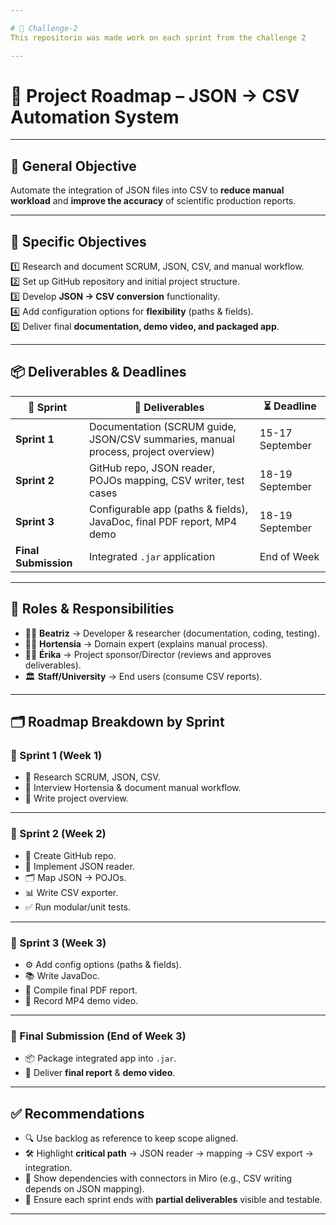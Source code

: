 ```yaml
---

# 🎯 Challenge-2
This repositorio was made work on each sprint from the challenge 2

---
```


# 📌 Project Roadmap – JSON → CSV Automation System

---

## 🎯 General Objective
Automate the integration of JSON files into CSV to **reduce manual workload** and **improve the accuracy** of scientific production reports.

---

## 🎯 Specific Objectives
1️⃣ Research and document SCRUM, JSON, CSV, and manual workflow.  
2️⃣ Set up GitHub repository and initial project structure.  
3️⃣ Develop **JSON → CSV conversion** functionality.  
4️⃣ Add configuration options for **flexibility** (paths & fields).  
5️⃣ Deliver final **documentation, demo video, and packaged app**.  

---

## 📦 Deliverables & Deadlines

| 🏁 **Sprint** | 📌 **Deliverables** | ⏳ **Deadline** |
|---------------|----------------------|-----------------|
| **Sprint 1**  | Documentation (SCRUM guide, JSON/CSV summaries, manual process, project overview) | 15-17 September |
| **Sprint 2**  | GitHub repo, JSON reader, POJOs mapping, CSV writer, test cases | 18-19 September |
| **Sprint 3**  | Configurable app (paths & fields), JavaDoc, final PDF report, MP4 demo | 18-19 September |
| **Final Submission** | Integrated `.jar` application | End of Week  |

---

## 👥 Roles & Responsibilities

- 👩‍💻 **Beatriz** → Developer & researcher (documentation, coding, testing).  
- 👩‍🏫 **Hortensia** → Domain expert (explains manual process).  
- 👩‍💼 **Érika** → Project sponsor/Director (reviews and approves deliverables).  
- 🏛️ **Staff/University** → End users (consume CSV reports).  

---

## 🗂️ Roadmap Breakdown by Sprint

### 🔹 Sprint 1 (Week 1)
- 📖 Research SCRUM, JSON, CSV.  
- 📝 Interview Hortensia & document manual workflow.  
- 📑 Write project overview.  

---

### 🔹 Sprint 2 (Week 2)
- 🔧 Create GitHub repo.  
- 📂 Implement JSON reader.  
- 🗂️ Map JSON → POJOs.  
- 📊 Write CSV exporter.  
- ✅ Run modular/unit tests.  

---

### 🔹 Sprint 3 (Week 3)
- ⚙️ Add config options (paths & fields).  
- 📚 Write JavaDoc.  
- 📰 Compile final PDF report.  
- 🎥 Record MP4 demo video.  

---

### 🔹 Final Submission (End of Week 3)
- 📦 Package integrated app into `.jar`.  
- 🏁 Deliver **final report** & **demo video**.  

---

## ✅ Recommendations
- 🔍 Use backlog as reference to keep scope aligned.  
- 🛠️ Highlight **critical path** → JSON reader → mapping → CSV export → integration.  
- 🔗 Show dependencies with connectors in Miro (e.g., CSV writing depends on JSON mapping).  
- 🎯 Ensure each sprint ends with **partial deliverables** visible and testable.  

---

